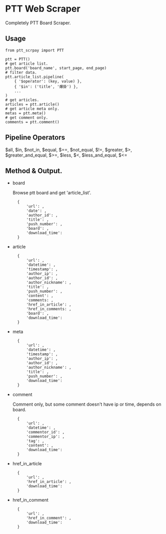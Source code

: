 # PTT Web Scraper

Completely PTT Board Scraper.

## Usage

    from ptt_scrpay import PTT

    ptt = PTT()
    # get article list.
    ptt.board('board_name', start_page, end_page)
    # filter data.
    ptt.article_list.pipeline(
        { '$operator': (key, value) },
        { '$in': ('title', '爆掛') },
        ...
    )
    # get articles.
    articles = ptt.article()
    # get article meta only.
    metas = ptt.meta()
    # get comment only.
    comments = ptt.comment()

## Pipeline Operators

$all, $in, $not_in, $equal, $==, $not_equal, $!=, $greater, $>, $greater_and_equal, $>=, $less, $<, $less_and_equal, $<=

## Method & Output.

* board
    
    Browse ptt board and get 'article_list'.

        {
            'url': ,
            'date': ,
            'author_id': ,
            'title': ,
            'push_number': ,
            'board': ,
            'download_time':
        }

* article

        {
            'url': ,
            'datetime': ,
            'timestamp': ,
            'author_ip': ,
            'author_id': ,
            'author_nickname': ,
            'title': ,
            'push_number': ,
            'content': ,
            'comments: ,
            'href_in_article': ,
            'href_in_comments: ,
            'board': ,
            'download_time':
        }

* meta

        {
            'url': ,
            'datetime': ,
            'timestamp': ,
            'author_ip': ,
            'author_id': ,
            'author_nickname': ,
            'title': ,
            'push_number': ,
            'download_time':
        }

* comment
    
    Comment only, but some comment doesn't have ip or time, depends on  board.

        {
            'url': ,
            'datetime': ,
            'commentor_id': ,
            'commentor_ip': ,
            'tag': ,
            'content': ,
            'download_time':
        }

* href_in_article

        {
            'url': ,
            'href_in_article': ,
            'download_time':
        }

* href_in_comment

        {
            'url': ,
            'href_in_comment': ,
            'download_time':
        }